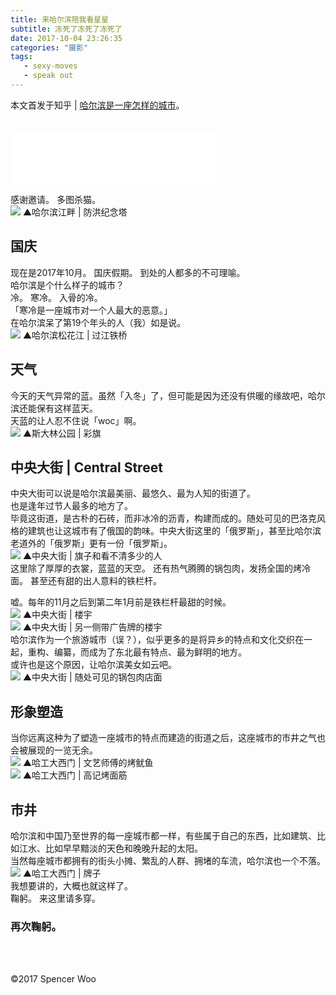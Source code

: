 ```yaml
---
title: 来哈尔滨陪我看星星
subtitle: 冻死了冻死了冻死了
date: 2017-10-04 23:26:35
categories: "摄影"
tags:
   - sexy-moves
   - speak out
---
```

本文首发于知乎 | [哈尔滨是一座怎样的城市](http://www.zhihu.com/question/22410997/answer/239007719)。

</br>
<iframe frameborder="no" border="0" marginwidth="0" marginheight="0" width=330 height=86 src="//music.163.com/outchain/player?type=2&id=28851137&auto=1&height=66"></iframe>
<br>

感谢邀请。
多图杀猫。
</br>
![](http://owkccdyrm.bkt.clouddn.com/854BB82F-AD00-4DB6-90D7-567891D17FFC.JPG)
▲哈尔滨江畔 | 防洪纪念塔
</br>
## 国庆
现在是2017年10月。
国庆假期。
到处的人都多的不可理喻。
</br>
哈尔滨是个什么样子的城市？
</br>
冷。
寒冷。
入骨的冷。
</br>
「寒冷是一座城市对一个人最大的恶意。」
</br>
在哈尔滨呆了第19个年头的人（我）如是说。
</br>
![](http://owkccdyrm.bkt.clouddn.com/FFC10747-45B0-4499-AF8B-216D06D785D3.JPG)
▲哈尔滨松花江 | 过江铁桥
</br>
## 天气
今天的天气异常的蓝。虽然「入冬」了，但可能是因为还没有供暖的缘故吧，哈尔滨还能保有这样蓝天。
</br>
天蓝的让人忍不住说「woc」啊。
</br>
![](http://owkccdyrm.bkt.clouddn.com/B3F63726-2CD1-4B26-8A5D-53FC4176D986.jpg)
▲斯大林公园 | 彩旗
</br>
## 中央大街 | Central Street
中央大街可以说是哈尔滨最美丽、最悠久、最为人知的街道了。
</br>
也是逢年过节人最多的地方了。
</br>
毕竟这街道，是古朴的石砖，而非冰冷的沥青，构建而成的。随处可见的巴洛克风格的建筑也让这城市有了俄国的韵味。中央大街这里的「俄罗斯」，甚至比哈尔滨老道外的「俄罗斯」更有一份「俄罗斯」。
</br>
![](http://owkccdyrm.bkt.clouddn.com/3FA9E8DF-D18E-48F3-85F4-C8806727460F.JPG)
▲中央大街 | 旗子和看不清多少的人
</br>
这里除了厚厚的衣裳，蓝蓝的天空。
还有热气腾腾的锅包肉，发扬全国的烤冷面。
甚至还有甜的出人意料的铁栏杆。
</br>

嘘。每年的11月之后到第二年1月前是铁栏杆最甜的时候。
</br>
![](http://owkccdyrm.bkt.clouddn.com/IMG_7640.jpg)
▲中央大街 | 楼宇
</br>
![](http://owkccdyrm.bkt.clouddn.com/IMG_7641.jpg)
▲中央大街 | 另一侧带广告牌的楼宇
</br>
哈尔滨作为一个旅游城市（误？），似乎更多的是将异乡的特点和文化交织在一起，重构、编纂，而成为了东北最有特点、最为鲜明的地方。
</br>
或许也是这个原因，让哈尔滨美女如云吧。
</br>
![](http://owkccdyrm.bkt.clouddn.com/IMG_7636.jpg)
▲中央大街 | 随处可见的锅包肉店面
</br>
## 形象塑造
当你远离这种为了塑造一座城市的特点而建造的街道之后，这座城市的市井之气也会被展现的一览无余。
</br>
![](http://owkccdyrm.bkt.clouddn.com/12498C79-FCD5-42B5-9827-CCE00D8B51D3.JPG)
▲哈工大西门 | 文艺师傅的烤鱿鱼
</br>
![](http://owkccdyrm.bkt.clouddn.com/6362F135-09A8-4AB5-B41C-70F477F26625.JPG)
▲哈工大西门 | 高记烤面筋
</br>
## 市井
哈尔滨和中国乃至世界的每一座城市都一样，有些属于自己的东西，比如建筑、比如江水、比如早早黯淡的天色和晚晚升起的太阳。
</br>
当然每座城市都拥有的街头小摊、繁乱的人群、拥堵的车流，哈尔滨也一个不落。
</br>
![](http://owkccdyrm.bkt.clouddn.com/9AB2055A-549F-4E01-B756-B5EA8C68491E.JPG)
▲哈工大西门 | 牌子
</br>
我想要讲的，大概也就这样了。
</br>
鞠躬。
来这里请多穿。
</br>
### 再次鞠躬。
</br>
</br>

©2017 Spencer Woo
